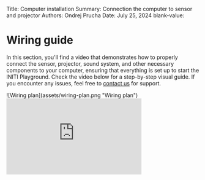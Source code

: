 Title:   Computer installation
Summary: Connection the computer to sensor and projector
Authors: Ondrej Prucha
Date:    July 25, 2024
blank-value:

# Wiring guide

In this section, you'll find a video that demonstrates how to properly connect the sensor, projector, sound system, and other necessary components to your computer, ensuring that everything is set up to start the INITI Playground. Check the video below for a step-by-step visual guide. If you encounter any issues, feel free to [contact us](../help/contact.md) for support.

<div style='width: 70%' class="center" markdown>
![Wiring plan](assets/wiring-plan.png "Wiring plan")
</div>


<div style='width: 70%' class="center" markdown>
<div style="padding:56.25% 0 0 0;position:relative;">
<iframe src="https://player.vimeo.com/video/1002096221?h=e261eb1fbd&amp;badge=0&amp;autopause=0&amp;player_id=0&amp;app_id=58479" frameborder="0" allow="autoplay; fullscreen; picture-in-picture; clipboard-write" style="position:absolute;top:0;left:0;width:100%;height:100%;" title="INITI Playground - Gaming console, WIRING"></iframe></div>
<script src="https://player.vimeo.com/api/player.js"></script>
</div>